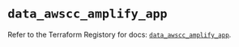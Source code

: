 # `data_awscc_amplify_app`

Refer to the Terraform Registory for docs: [`data_awscc_amplify_app`](https://registry.terraform.io/providers/hashicorp/awscc/0.70.0/docs/data-sources/amplify_app).
